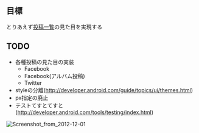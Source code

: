 ## 目標
とりあえず[投稿一覧](https://cacoo.com/diagrams/QouGn2NsRHF3u01K)の見た目を実現する

## TODO
* 各種投稿の見た目の実装
    * Facebook
    * Facebook(アルバム投稿)
    * Twitter
* styleの分離(http://developer.android.com/guide/topics/ui/themes.html)
* px指定の廃止
* テストてすとてすと(http://developer.android.com/tools/testing/index.html)

![Screenshot_from_2012-12-01](https://raw.github.com/uv-beluga/android-examples/master/ListViewPrototype/Screenshot_from_2012-12-01.png)